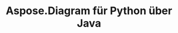 ﻿---
title: Aspose.Diagram für Python über Java
type: docs
weight: 60
url: /de/java/aspose-diagram-for-python-via-java-features/
---
